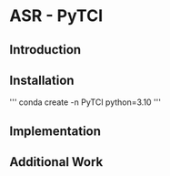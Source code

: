 # ASR - PyTCI
<hline>

## Introduction
<hline>





## Installation
<hline>
'''
conda create -n PyTCI python=3.10
'''









## Implementation
<hline>
  
## Additional Work
<hline>
